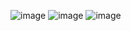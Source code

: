 ![image](https://github.com/PetervandenDoel/Robot-Claw/assets/73015873/af0889a6-7423-4307-9a6c-34c6a29ee2d0)
![image](https://github.com/PetervandenDoel/Robot-Claw/assets/73015873/51e9a5e7-8e7a-490d-8dcb-96f2d673c20e)
![image](https://github.com/PetervandenDoel/Robot-Claw/assets/73015873/6382f749-248e-4361-b53c-ef7e72ca8670)
